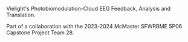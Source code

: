 Vielight's Photobiomodulation-Cloud EEG Feedback, Analysis and Translation.

Part of a collaboration with the 2023-2024 McMaster SFWRBME 5P06 Capstone Project Team 28.
